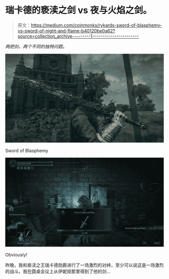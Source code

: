 # 瑞卡德的亵渎之剑 vs 夜与火焰之剑。

> 原文：<https://medium.com/coinmonks/rykards-sword-of-blasphemy-vs-sword-of-night-and-flame-b40120be0a62?source=collection_archive---------1----------------------->

*两把剑，两个不同的独特问题。*

![](img/9331a3bb2bcc4ef04255f1b28263fc35.png)

Sword of Blasphemy

![](img/9aeb3204483e68330b307f18a959a5bd.png)

Obviously!

昨晚，我和亵渎之王瑞卡德勋爵进行了一场激烈的对峙，至少可以说这是一场激烈的战斗。我在圆桌会议上从伊妮娅那里得到了他的剑…
